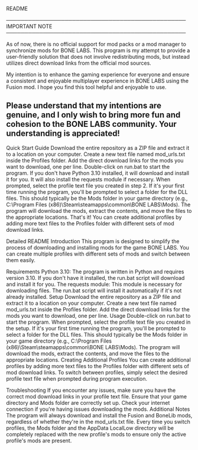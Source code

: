 README

─────────────────────────────────────────────────
                 IMPORTANT NOTE
─────────────────────────────────────────────────

As of now, there is no official support for mod packs or a mod manager to
synchronize mods for BONE LABS. This program is my attempt to provide a
user-friendly solution that does not involve redistributing mods, but
instead utilizes direct download links from the official mod sources.

My intention is to enhance the gaming experience for everyone and ensure a
consistent and enjoyable multiplayer experience in BONE LABS using the Fusion
mod. I hope you find this tool helpful and enjoyable to use.

Please understand that my intentions are genuine, and I only wish to bring
more fun and cohesion to the BONE LABS community. Your understanding is
appreciated!
---

Quick Start Guide
Download the entire repository as a ZIP file and extract it to a location on your computer.
Create a new text file named mod_urls.txt inside the Profiles folder. Add the direct download links for the mods you want to download, one per line.
Double-click on run.bat to start the program. If you don't have Python 3.10 installed, it will download and install it for you. It will also install the requests module if necessary.
When prompted, select the profile text file you created in step 2.
If it's your first time running the program, you'll be prompted to select a folder for the DLL files. This should typically be the Mods folder in your game directory (e.g., C:\Program Files (x86)\Steam\steamapps\common\BONE LABS\Mods).
The program will download the mods, extract the contents, and move the files to the appropriate locations.
That's it! You can create additional profiles by adding more text files to the Profiles folder with different sets of mod download links.

Detailed README
Introduction
This program is designed to simplify the process of downloading and installing mods for the game BONE LABS. You can create multiple profiles with different sets of mods and switch between them easily.

Requirements
Python 3.10: The program is written in Python and requires version 3.10. If you don't have it installed, the run.bat script will download and install it for you.
The requests module: This module is necessary for downloading files. The run.bat script will install it automatically if it's not already installed.
Setup
Download the entire repository as a ZIP file and extract it to a location on your computer.
Create a new text file named mod_urls.txt inside the Profiles folder. Add the direct download links for the mods you want to download, one per line.
Usage
Double-click on run.bat to start the program.
When prompted, select the profile text file you created in the setup.
If it's your first time running the program, you'll be prompted to select a folder for the DLL files. This should typically be the Mods folder in your game directory (e.g., C:\Program Files (x86)\Steam\steamapps\common\BONE LABS\Mods).
The program will download the mods, extract the contents, and move the files to the appropriate locations.
Creating Additional Profiles
You can create additional profiles by adding more text files to the Profiles folder with different sets of mod download links. To switch between profiles, simply select the desired profile text file when prompted during program execution.

Troubleshooting
If you encounter any issues, make sure you have the correct mod download links in your profile text file.
Ensure that your game directory and Mods folder are correctly set up.
Check your internet connection if you're having issues downloading the mods.
Additional Notes
The program will always download and install the Fusion and BoneLib mods, regardless of whether they're in the mod_urls.txt file.
Every time you switch profiles, the Mods folder and the AppData LocalLow directory will be completely replaced with the new profile's mods to ensure only the active profile's mods are present.
